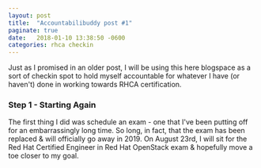 ```yaml
---
layout: post
title:  "Accountabilibuddy post #1"
paginate: true
date:   2018-01-10 13:38:50 -0600
categories: rhca checkin
---
```


Just as I promised in an older post, I will be using this here blogspace as a
sort of checkin spot to hold myself accountable for whatever I have (or
haven't) done in working towards RHCA certification. 

### Step 1 - Starting Again

The first thing I did was schedule an exam - one that I've been putting off
for an embarrassingly long time. So long, in fact, that the exam has been
replaced & will officially go away in 2019. On August 23rd, I will sit for the
Red Hat Certified Engineer in Red Hat OpenStack exam & hopefully move a toe
closer to my goal.

[openstack]: https://linuxacademy.com/openstack/training/course/name/openstack-essentials?platform=hootsuite
[openshift]: https://linuxacademy.com/linux/training/course/name/linux-academy-redhat-certificate-of-expertise-in-platform-as-a-service-exam-ex280-prep-course
[la-profile]: https://linuxacademy.com/profile/show/user/name/trilliams
